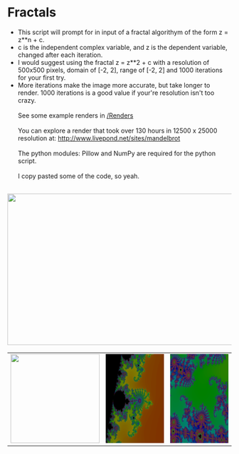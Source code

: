 # Fractals
* This script will prompt for in input of a fractal algorithym of the form z = z**n + c.
* c is the independent complex variable, and z is the dependent variable, changed after each iteration.
* I would suggest using the fractal z = z**2 + c with a resolution of 500x500 pixels, domain of [-2, 2], range of [-2, 2] and 1000 iterations for your first try.
* More iterations make the image more accurate, but take longer to render. 1000 iterations is a good value if your're resolution isn't too crazy.
<br/><br/>
See some example renders in <a href="/Renders">/Renders</a>
<br/><br/>
You can explore a render that took over 130 hours in 12500 x 25000 resolution at: http://www.livepond.net/sites/mandelbrot
<br/><br/>
The python modules: Pillow and NumPy are required for the python script.
<br/><br/>
I copy pasted some of the code, so yeah.
<br/><br/>
<img src="Renders/MEGA.png" width="680px" height="340px">
<table>
  <tr>
    <td><img src="Renders/EX4.png" width="200px" height="200px"></td>
    <td><img src="Renders/EX2.png" width="200px" height="200px"></td>
    <td><img src="Renders/EX3.png" width="200px" height="200px"></td>
  </tr>
</table>
